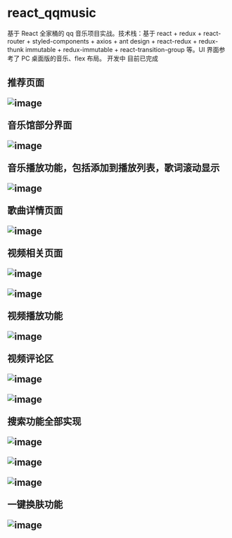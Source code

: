 # react_qqmusic

基于 React 全家桶的 qq 音乐项目实战。技术栈：基于 react + redux + react-router + styled-components + axios + ant design + react-redux + redux-thunk immutable + redux-immutable + react-transition-group 等。UI 界面参考了 PC 桌面版的音乐、flex 布局。
开发中
目前已完成
<h2>
推荐页面
  
![image](https://user-images.githubusercontent.com/39091613/158989756-c93da797-c934-4efc-9fba-01b62e78228f.png)


音乐馆部分界面
  
![image](https://user-images.githubusercontent.com/39091613/159129842-f02791aa-98c8-413e-ae87-c1d4e6e0d868.png)
  
音乐播放功能，包括添加到播放列表，歌词滚动显示
  
![image](https://user-images.githubusercontent.com/39091613/159129920-9d047aa4-2a22-4e5d-ac28-dbbe16952af5.png)
  
歌曲详情页面
 
![image](https://user-images.githubusercontent.com/39091613/158990005-f45c64b4-79ac-4a7b-8637-30f8871b734f.png)

视频相关页面
  
![image](https://user-images.githubusercontent.com/39091613/158989894-e623ea4b-f2b6-46d6-b391-33a3dccfc723.png)
  
![image](https://user-images.githubusercontent.com/39091613/159130165-f48a5063-24de-4fe0-be7f-6a3a73289ebc.png)

  
 视频播放功能
  
![image](https://user-images.githubusercontent.com/39091613/159129764-8c5c4ac8-2d98-4941-97e3-f014b1211fae.png)
  
 视频评论区
  
![image](https://user-images.githubusercontent.com/39091613/159129781-8e885a64-6015-47e8-8e62-9848bc366412.png)
  
![image](https://user-images.githubusercontent.com/39091613/159129799-95f2b80f-5eb8-4477-b966-a1e18ac19053.png)
  
  搜索功能全部实现
  
  ![image](https://user-images.githubusercontent.com/39091613/159130226-504ac9ac-547b-4f5f-b029-79d2b2ae6df4.png)

  ![image](https://user-images.githubusercontent.com/39091613/159130247-32e9ec63-e49d-4ce3-8cdb-cdf9df7b80e2.png)

  ![image](https://user-images.githubusercontent.com/39091613/159130253-edf50ba6-6ee6-4e43-89e9-7950ce1582b2.png)

  一键换肤功能
  
  ![image](https://user-images.githubusercontent.com/39091613/159130289-01beee5b-9fe2-448b-9555-269a410eef3d.png)




